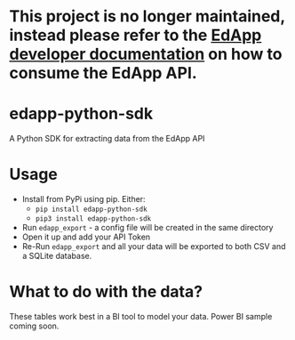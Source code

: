 # This project is no longer maintained, instead please refer to the [EdApp developer documentation](https://support.edapp.com/technical-api-documentation) on how to consume the EdApp API.


# edapp-python-sdk
A Python SDK for extracting data from the EdApp API

# Usage
* Install from PyPi using pip. Either:
    * `pip install edapp-python-sdk`
    * `pip3 install edapp-python-sdk`
* Run `edapp_export` -  a config file will be created in the same directory
* Open it up and add your API Token
* Re-Run `edapp_export` and all your data will be exported to both CSV and a SQLite database.

# What to do with the data?
These tables work best in a BI tool to model your data. Power BI sample coming soon. 
